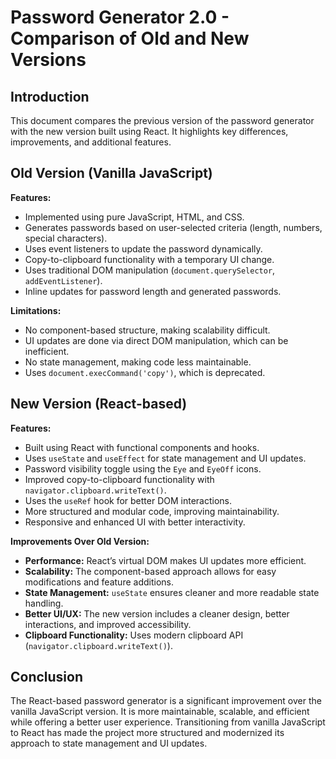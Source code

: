 # Password Generator 2.0 - Comparison of Old and New Versions

## Introduction
This document compares the previous version of the password generator with the new version built using React. It highlights key differences, improvements, and additional features.

## Old Version (Vanilla JavaScript)
**Features:**
- Implemented using pure JavaScript, HTML, and CSS.
- Generates passwords based on user-selected criteria (length, numbers, special characters).
- Uses event listeners to update the password dynamically.
- Copy-to-clipboard functionality with a temporary UI change.
- Uses traditional DOM manipulation (`document.querySelector`, `addEventListener`).
- Inline updates for password length and generated passwords.

**Limitations:**
- No component-based structure, making scalability difficult.
- UI updates are done via direct DOM manipulation, which can be inefficient.
- No state management, making code less maintainable.
- Uses `document.execCommand('copy')`, which is deprecated.

## New Version (React-based)
**Features:**
- Built using React with functional components and hooks.
- Uses `useState` and `useEffect` for state management and UI updates.
- Password visibility toggle using the `Eye` and `EyeOff` icons.
- Improved copy-to-clipboard functionality with `navigator.clipboard.writeText()`.
- Uses the `useRef` hook for better DOM interactions.
- More structured and modular code, improving maintainability.
- Responsive and enhanced UI with better interactivity.

**Improvements Over Old Version:**
- **Performance:** React’s virtual DOM makes UI updates more efficient.
- **Scalability:** The component-based approach allows for easy modifications and feature additions.
- **State Management:** `useState` ensures cleaner and more readable state handling.
- **Better UI/UX:** The new version includes a cleaner design, better interactions, and improved accessibility.
- **Clipboard Functionality:** Uses modern clipboard API (`navigator.clipboard.writeText()`).

## Conclusion
The React-based password generator is a significant improvement over the vanilla JavaScript version. It is more maintainable, scalable, and efficient while offering a better user experience. Transitioning from vanilla JavaScript to React has made the project more structured and modernized its approach to state management and UI updates.


